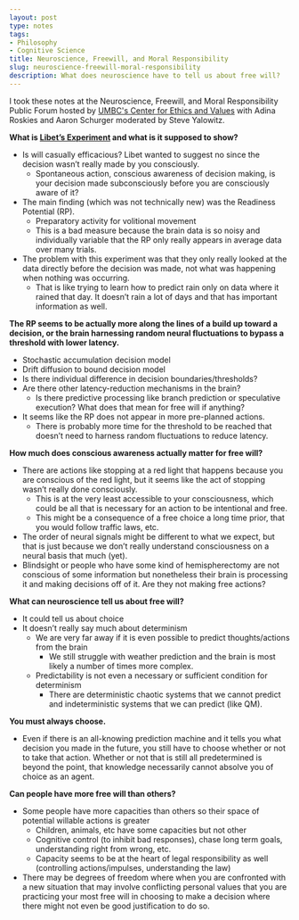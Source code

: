 ```yaml
---
layout: post
type: notes
tags:
- Philosophy
- Cognitive Science
title: Neuroscience, Freewill, and Moral Responsibility
slug: neuroscience-freewill-moral-responsibility
description: What does neuroscience have to tell us about free will?
---
```


I took these notes at the Neuroscience, Freewill, and Moral Responsibility Public Forum hosted by [UMBC's Center for Ethics and Values](https://ethics.umbc.edu/public-forums/) with Adina Roskies and Aaron Schurger moderated by Steve Yalowitz.

**What is [Libet’s Experiment](https://www.informationphilosopher.com/freedom/libet_experiments.html) and what is it supposed to show?**
* Is will casually efficacious? Libet wanted to suggest no since the decision wasn’t really made by you consciously.
    * Spontaneous action, conscious awareness of decision making, is your decision made subconsciously before you are consciously aware of it?
* The main finding (which was not technically new) was the Readiness Potential (RP).
    * Preparatory activity for volitional movement
    * This is a bad measure because the brain data is so noisy and individually variable that the RP only really appears in average data over many trials.
* The problem with this experiment was that they only really looked at the data directly before the decision was made, not what was happening when nothing was occurring.
    * That is like trying to learn how to predict rain only on data where it rained that day. It doesn’t rain a lot of days and that has important information as well.

**The RP seems to be actually more along the lines of a build up toward a decision, or the brain harnessing random neural fluctuations to bypass a threshold with lower latency.**
* Stochastic accumulation decision model
* Drift diffusion to bound decision model
* Is there individual difference in decision boundaries/thresholds?
* Are there other latency-reduction mechanisms in the brain?
    * Is there predictive processing like branch prediction or speculative execution? What does that mean for free will if anything?
* It seems like the RP does not appear in more pre-planned actions.
    * There is probably more time for the threshold to be reached that doesn’t need to harness random fluctuations to reduce latency.

**How much does conscious awareness actually matter for free will?**
* There are actions like stopping at a red light that happens because you are conscious of the red light, but it seems like the act of stopping wasn’t really done consciously.
    * This is at the very least accessible to your consciousness, which could be all that is necessary for an action to be intentional and free.
    * This might be a consequence of a free choice a long time prior, that you would follow traffic laws, etc.
* The order of neural signals might be different to what we expect, but that is just because we don’t really understand consciousness on a neural basis that much (yet).
* Blindsight or people who have some kind of hemispherectomy are not conscious of some information but nonetheless their brain is processing it and making decisions off of it. Are they not making free actions?

**What can neuroscience tell us about free will?**
* It could tell us about choice
* It doesn’t really say much about determinism
    * We are very far away if it is even possible to predict thoughts/actions from the brain
        * We still struggle with weather prediction and the brain is most likely a number of times more complex.
    * Predictability is not even a necessary or sufficient condition for determinism
        * There are deterministic chaotic systems that we cannot predict and indeterministic systems that we can predict (like QM).

**You must always choose.**
* Even if there is an all-knowing prediction machine and it tells you what decision you made in the future, you still have to choose whether or not to take that action. Whether or not that is still all predetermined is beyond the point, that knowledge necessarily cannot absolve you of choice as an agent.

**Can people have more free will than others?**
* Some people have more capacities than others so their space of potential willable actions is greater
    * Children, animals, etc have some capacities but not other
    * Cognitive control (to inhibit bad responses), chase long term goals, understanding right from wrong, etc.
    * Capacity seems to be at the heart of legal responsibility as well (controlling actions/impulses, understanding the law)
* There may be degrees of freedom where when you are confronted with a new situation that may involve conflicting personal values that you are practicing your most free will in choosing to make a decision where there might not even be good justification to do so.